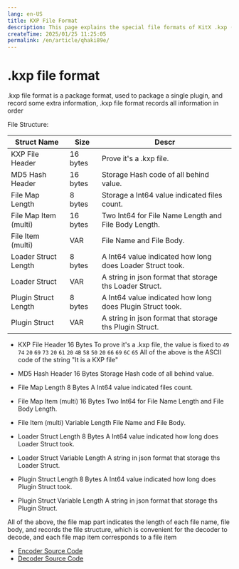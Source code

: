 ```yaml
---
lang: en-US
title: KXP File Format
description: This page explains the special file formats of KitX .kxp (KitX Extensions Package)
createTime: 2025/01/25 11:25:05
permalink: /en/article/qhaki89e/
---
```


# .kxp file format
.kxp file format is a package format, used to package a single plugin, and record some extra information, .kxp file format records all information in order

File Structure:

| Struct Name           | Size     | Descr                                                     |
|-----------------------|----------|-----------------------------------------------------------|
| KXP File Header       | 16 bytes | Prove it's a .kxp file.                                   |
| MD5 Hash Header       | 16 bytes | Storage Hash code of all behind value.                    |
| File Map Length       | 8 bytes  | Storage a Int64 value indicated files count.              |
| File Map Item (multi) | 16 bytes | Two Int64 for File Name Length and File Body Length.      |
| File Item (multi)     | VAR      | File Name and File Body.                                  |
| Loader Struct Length  | 8 bytes  | A Int64 value indicated how long does Loader Struct took. |
| Loader Struct         | VAR      | A string in json format that storage ths Loader Struct.   |
| Plugin Struct Length  | 8 bytes  | A Int64 value indicated how long does Plugin Struct took. |
| Plugin Struct         | VAR      | A string in json format that storage ths Plugin Struct.   |

* KXP File Header
    16 Bytes
    To prove it's a .kxp file, the value is fixed to `49` `74` `20` `69` `73` `20` `61` `20` `4B` `58` `50` `20` `66` `69` `6C` `65`
    All of the above is the ASCII code of the string "It is a KXP file"

* MD5 Hash Header
    16 Bytes
    Storage Hash code of all behind value.

* File Map Length
    8 Bytes
    A Int64 value indicated files count.

* File Map Item (multi)
    16 Bytes
    Two Int64 for File Name Length and File Body Length.

* File Item (multi)
    Variable Length
    File Name and File Body.

* Loader Struct Length
    8 Bytes
    A Int64 value indicated how long does Loader Struct took.

* Loader Struct
    Variable Length
    A string in json format that storage ths Loader Struct.

* Plugin Struct Length
    8 Bytes
    A Int64 value indicated how long does Plugin Struct took.

* Plugin Struct
    Variable Length
    A string in json format that storage ths Plugin Struct.

All of the above, the file map part indicates the length of each file name, file body, and records the file structure, which is convenient for the decoder to decode, and each file map item corresponds to a file item

* [Encoder Source Code](https://github.com/Crequency/KitX-File-Formats/blob/main/KitX.File.Format.KXP/Encoder.cs)
* [Decoder Source Code](https://github.com/Crequency/KitX-File-Formats/blob/main/KitX.File.Format.KXP/Decoder.cs)
